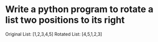 # Write a python program to rotate a list two positions to its right 




Original List: [1,2,3,4,5]
Rotated List: [4,5,1,2,3]
